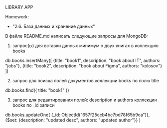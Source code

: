 LIBRARY APP

Homework: 
- "2.6. База данных и хранение данных"

В файле README.md написать следующие запросы для MongoDB:

1. запрос(ы) для вставки данных минимум о двух книгах в коллекцию books

db.books.insertMany([
    {title: "book1", description: "book about IT", authors: "jobs"},
    {title: "book2", description: "book about Figma", authors: "kolosov"}
])

2. запрос для поиска полей документов коллекции books по полю title

db.books.find({
	title: "book1"
})

3. запрос для редактирования полей: description и authors коллекции books по _id записи

db.books.updateOne(
  {_id: ObjectId("657f25ccb4bc7bd78f65b9ca")},
  {$set: {description: "updated desc", authors: "updated author"}}
)
